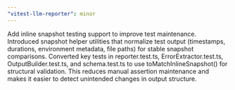 ```yaml
---
"vitest-llm-reporter": minor
---
```


Add inline snapshot testing support to improve test maintenance. Introduced snapshot helper utilities that normalize test output (timestamps, durations, environment metadata, file paths) for stable snapshot comparisons. Converted key tests in reporter.test.ts, ErrorExtractor.test.ts, OutputBuilder.test.ts, and schema.test.ts to use toMatchInlineSnapshot() for structural validation. This reduces manual assertion maintenance and makes it easier to detect unintended changes in output structure.
